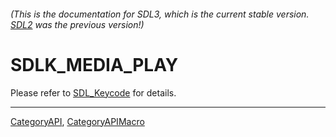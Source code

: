 ###### (This is the documentation for SDL3, which is the current stable version. [SDL2](https://wiki.libsdl.org/SDL2/) was the previous version!)
# SDLK_MEDIA_PLAY

Please refer to [SDL_Keycode](SDL_Keycode) for details.

----
[CategoryAPI](CategoryAPI), [CategoryAPIMacro](CategoryAPIMacro)

